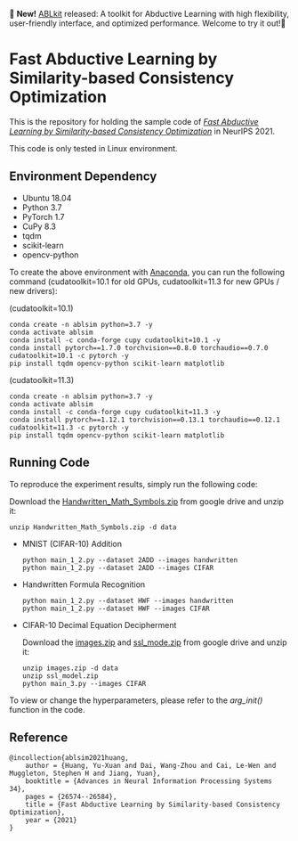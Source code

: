 🌟 **New!** [ABLkit](https://github.com/AbductiveLearning/ABLkit) released: A toolkit for Abductive Learning with high flexibility, user-friendly interface, and optimized performance. Welcome to try it out!🚀

# Fast Abductive Learning by Similarity-based Consistency Optimization

This is the repository for holding the sample code of _[Fast Abductive Learning by Similarity-based Consistency Optimization](https://proceedings.neurips.cc/paper/2021/file/df7e148cabfd9b608090fa5ee3348bfe-Paper.pdf)_ in NeurIPS 2021.

This code is only tested in Linux environment.

## Environment Dependency

- Ubuntu 18.04
- Python 3.7
- PyTorch 1.7
- CuPy 8.3
- tqdm
- scikit-learn
- opencv-python

To create the above environment with [Anaconda](https://www.anaconda.com/products/distribution), you can run the following command (cudatoolkit=10.1 for old GPUs, cudatoolkit=11.3 for new GPUs / new drivers):

 (cudatoolkit=10.1)

```
conda create -n ablsim python=3.7 -y
conda activate ablsim
conda install -c conda-forge cupy cudatoolkit=10.1 -y
conda install pytorch==1.7.0 torchvision==0.8.0 torchaudio==0.7.0 cudatoolkit=10.1 -c pytorch -y
pip install tqdm opencv-python scikit-learn matplotlib
```

 (cudatoolkit=11.3)

```
conda create -n ablsim python=3.7 -y
conda activate ablsim
conda install -c conda-forge cupy cudatoolkit=11.3 -y
conda install pytorch==1.12.1 torchvision==0.13.1 torchaudio==0.12.1 cudatoolkit=11.3 -c pytorch -y
pip install tqdm opencv-python scikit-learn matplotlib
```

## Running Code

To reproduce the experiment results, simply run the following code:

Download the [Handwritten_Math_Symbols.zip](https://drive.google.com/file/d/1tItMQAxoqKW6C4wC3tTc0asPu6zD9v4V/view?usp=sharing) from google drive and unzip it:

```
unzip Handwritten_Math_Symbols.zip -d data
```

- MNIST (CIFAR-10) Addition

  ```
  python main_1_2.py --dataset 2ADD --images handwritten 
  python main_1_2.py --dataset 2ADD --images CIFAR 
  ```

- Handwritten Formula Recognition

  ```
  python main_1_2.py --dataset HWF --images handwritten
  python main_1_2.py --dataset HWF --images CIFAR 
  ```

- CIFAR-10 Decimal Equation Decipherment

  Download the [images.zip](https://drive.google.com/file/d/15SvSF-mVLMjAKD5019IFGL9DgDtsLFQg/view?usp=sharing) and [ssl_mode.zip](https://drive.google.com/file/d/1dRdOiJnYqFpibypepEdI-v5lT5CdmwBf/view?usp=sharing) from google drive and unzip it:
  
  ```
  unzip images.zip -d data
  unzip ssl_model.zip
  python main_3.py --images CIFAR
  ```

To view or change the hyperparameters, please refer to the *arg_init()* function in the code.

## Reference

```
@incollection{ablsim2021huang,
	author = {Huang, Yu-Xuan and Dai, Wang-Zhou and Cai, Le-Wen and Muggleton, Stephen H and Jiang, Yuan},
	booktitle = {Advances in Neural Information Processing Systems 34},
	pages = {26574--26584},
	title = {Fast Abductive Learning by Similarity-based Consistency Optimization},
	year = {2021}
}
```

